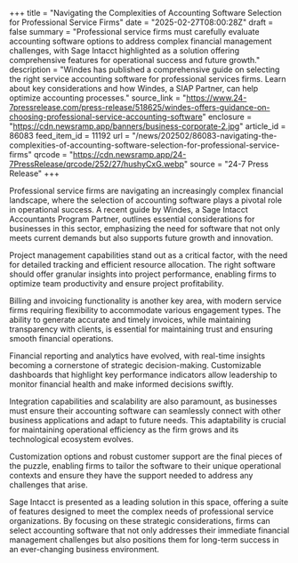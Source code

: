 +++
title = "Navigating the Complexities of Accounting Software Selection for Professional Service Firms"
date = "2025-02-27T08:00:28Z"
draft = false
summary = "Professional service firms must carefully evaluate accounting software options to address complex financial management challenges, with Sage Intacct highlighted as a solution offering comprehensive features for operational success and future growth."
description = "Windes has published a comprehensive guide on selecting the right service accounting software for professional services firms. Learn about key considerations and how Windes, a SIAP Partner, can help optimize accounting processes."
source_link = "https://www.24-7pressrelease.com/press-release/518625/windes-offers-guidance-on-choosing-professional-service-accounting-software"
enclosure = "https://cdn.newsramp.app/banners/business-corporate-2.jpg"
article_id = 86083
feed_item_id = 11192
url = "/news/202502/86083-navigating-the-complexities-of-accounting-software-selection-for-professional-service-firms"
qrcode = "https://cdn.newsramp.app/24-7PressRelease/qrcode/252/27/hushyCxG.webp"
source = "24-7 Press Release"
+++

<p>Professional service firms are navigating an increasingly complex financial landscape, where the selection of accounting software plays a pivotal role in operational success. A recent guide by Windes, a Sage Intacct Accountants Program Partner, outlines essential considerations for businesses in this sector, emphasizing the need for software that not only meets current demands but also supports future growth and innovation.</p><p>Project management capabilities stand out as a critical factor, with the need for detailed tracking and efficient resource allocation. The right software should offer granular insights into project performance, enabling firms to optimize team productivity and ensure project profitability.</p><p>Billing and invoicing functionality is another key area, with modern service firms requiring flexibility to accommodate various engagement types. The ability to generate accurate and timely invoices, while maintaining transparency with clients, is essential for maintaining trust and ensuring smooth financial operations.</p><p>Financial reporting and analytics have evolved, with real-time insights becoming a cornerstone of strategic decision-making. Customizable dashboards that highlight key performance indicators allow leadership to monitor financial health and make informed decisions swiftly.</p><p>Integration capabilities and scalability are also paramount, as businesses must ensure their accounting software can seamlessly connect with other business applications and adapt to future needs. This adaptability is crucial for maintaining operational efficiency as the firm grows and its technological ecosystem evolves.</p><p>Customization options and robust customer support are the final pieces of the puzzle, enabling firms to tailor the software to their unique operational contexts and ensure they have the support needed to address any challenges that arise.</p><p>Sage Intacct is presented as a leading solution in this space, offering a suite of features designed to meet the complex needs of professional service organizations. By focusing on these strategic considerations, firms can select accounting software that not only addresses their immediate financial management challenges but also positions them for long-term success in an ever-changing business environment.</p>
